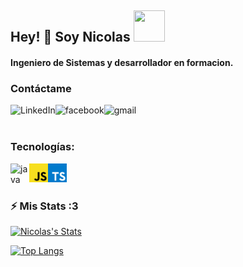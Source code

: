 ## Hey! 👋 Soy Nicolas  <img height="50" width="50" alt="" src="https://github.githubassets.com/images/mona-whisper.gif" />

#### Ingeniero de Sistemas y desarrollador en formacion.

### Contáctame

[<img align="left" alt="LinkedIn" src="https://img.shields.io/badge/linkedin-%230077B5.svg?&style=for-the-badge&logo=linkedin&logoColor=white" />][linkedin]
[<img align="left" alt="facebook" src="https://img.shields.io/badge/facebook-%231877F2.svg?&style=for-the-badge&logo=facebook&logoColor=white" />][facebook]
[<img align="left" alt="gmail" src="https://img.shields.io/badge/gmail-D14836?&style=for-the-badge&logo=gmail&logoColor=white" />][gmail]

<br />
<br />

### Tecnologías:

[<img align="left" alt="java" width="30px" src="https://raw.githubusercontent.com/voodootikigod/logo.js/master/java.svg" />][github]
[<img align="left" alt="js" width="30px" src="https://raw.githubusercontent.com/voodootikigod/logo.js/master/js.svg" />][github]
[<img align="left" alt="Typescript" width="30px" src="https://raw.githubusercontent.com/github/explore/80688e429a7d4ef2fca1e82350fe8e3517d3494d/topics/typescript/typescript.png" />][github]

<br />
<br />

### :zap: Mis Stats :3

[![Nicolas's Stats](https://github-readme-stats.vercel.app/api?username=nicolas1102&show_icons=true&theme=tokyonight)](https://github.com/anuraghazra/github-readme-stats)


[![Top Langs](https://github-readme-stats.vercel.app/api/top-langs/?username=nicolas1102&layout=compact&langs_count=6&count_private=true&theme=buefy&locale=es)](https://github.com/anuraghazra/github-readme-stats)


[linkedin]: www.linkedin.com/in/nicolas-diaz-vargas/
[facebook]: https://www.facebook.com/nicolasdiazv1102/
[gmail]: mailto:nicolasdiazv1102@gmail.com
[github]: https://github.com/nicolas1102
